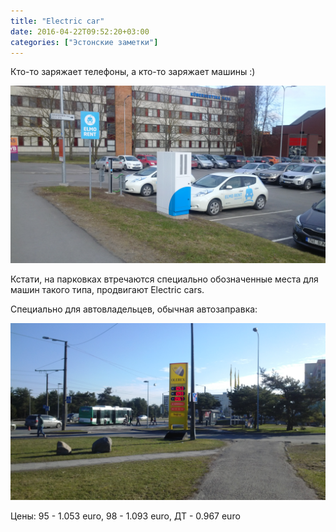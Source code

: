 ```yaml
---
title: "Electric car"
date: 2016-04-22T09:52:20+03:00
categories: ["Эстонские заметки"]
---
```


Кто-то заряжает телефоны, а кто-то заряжает машины :)

<!--more-->

![Camp](/images/estonia/electro_cars.jpg "Парковка для электромобилей, в Нижнем Новогоде на тот момент ещё не было таких")

Кстати, на парковках втречаются специально обозначенные места для машин такого типа, продвигают Electric cars.

Специально для автовладельцев, обычная автозаправка:

![Camp](/images/estonia/car_fuel.jpg "А где 92?")

Цены: 95 - 1.053 euro, 98 - 1.093 euro, ДТ -  0.967 euro